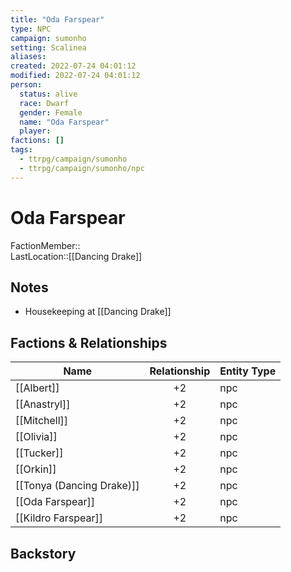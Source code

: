 ```yaml
---
title: "Oda Farspear"
type: NPC
campaign: sumonho
setting: Scalinea
aliases: 
created: 2022-07-24 04:01:12
modified: 2022-07-24 04:01:12
person:
  status: alive
  race: Dwarf
  gender: Female
  name: "Oda Farspear"
  player: 
factions: []
tags:
  - ttrpg/campaign/sumonho
  - ttrpg/campaign/sumonho/npc
---
```


# Oda Farspear

FactionMember::  
LastLocation::[[Dancing Drake]]

## Notes

- Housekeeping at [[Dancing Drake]]

## Factions & Relationships

| Name                      | Relationship | Entity Type |
| ------------------------- |:------------:| ----------- |
| [[Albert]]                |      +2      | npc         |
| [[Anastryl]]              |      +2      | npc         |
| [[Mitchell]]              |      +2      | npc         |
| [[Olivia]]                |      +2      | npc         |
| [[Tucker]]                |      +2      | npc         |
| [[Orkin]]                 |      +2      | npc         |
| [[Tonya (Dancing Drake)]] |      +2      | npc         |
| [[Oda Farspear]]          |      +2      | npc         |
| [[Kildro Farspear]]       |      +2      | npc         |


## Backstory